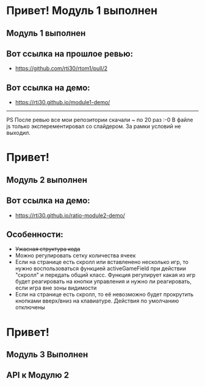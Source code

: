 # Привет! Модуль 1 выполнен
## Модуль 1 выполнен
## Вот ссылка на прошлое ревью:
- https://github.com/rti30/rtom1/pull/2

## Вот ссылка на демо:
- https://rti30.github.io/module1-demo/
***
PS После ревью все мои репозитории скачали ~ по 20 раз :-0
В файле js только эксперементировал со слайдером. За рамки условий не выходил.

# Привет!
## Модуль 2 выполнен
## Вот ссылка на демо:
- https://rti30.github.io/ratio-module2-demo/

## Особенности:
- ~~Ужасная структура кода~~
- Можно регулировать сетку количества ячеек
- Если на странице есть скролл или вставленено несколько игр, то нужно воспользоваться функцией activeGameField при действии "скролл" и передать общий класс. Функция регулирует какая из игр будет реагировать на кнопки управления и нужно ли реагировать, если игра вне зоны видимости
- Если на странице есть скролл, то её невозможно будет прокрутить кнопками вверх/вниз на клавиатуре. Действия по умолчанию отключены
# Привет!
## Модуль 3 Выполнен

## API к Модулю 2